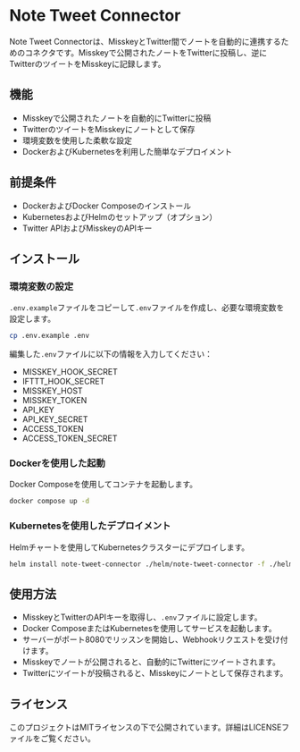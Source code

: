 # Note Tweet Connector

Note Tweet Connectorは、MisskeyとTwitter間でノートを自動的に連携するためのコネクタです。Misskeyで公開されたノートをTwitterに投稿し、逆にTwitterのツイートをMisskeyに記録します。

## 機能

- Misskeyで公開されたノートを自動的にTwitterに投稿
- TwitterのツイートをMisskeyにノートとして保存
- 環境変数を使用した柔軟な設定
- DockerおよびKubernetesを利用した簡単なデプロイメント

## 前提条件

- DockerおよびDocker Composeのインストール
- KubernetesおよびHelmのセットアップ（オプション）
- Twitter APIおよびMisskeyのAPIキー

## インストール

### 環境変数の設定

`.env.example`ファイルをコピーして`.env`ファイルを作成し、必要な環境変数を設定します。

```bash
cp .env.example .env
```

編集した`.env`ファイルに以下の情報を入力してください：

- MISSKEY_HOOK_SECRET
- IFTTT_HOOK_SECRET
- MISSKEY_HOST
- MISSKEY_TOKEN
- API_KEY
- API_KEY_SECRET
- ACCESS_TOKEN
- ACCESS_TOKEN_SECRET

### Dockerを使用した起動

Docker Composeを使用してコンテナを起動します。

```bash
docker compose up -d
```

### Kubernetesを使用したデプロイメント

Helmチャートを使用してKubernetesクラスターにデプロイします。

```bash
helm install note-tweet-connector ./helm/note-tweet-connector -f ./helm/note-tweet-connector/values.yaml
```

## 使用方法

- MisskeyとTwitterのAPIキーを取得し、`.env`ファイルに設定します。
- Docker ComposeまたはKubernetesを使用してサービスを起動します。
- サーバーがポート8080でリッスンを開始し、Webhookリクエストを受け付けます。
- Misskeyでノートが公開されると、自動的にTwitterにツイートされます。
- Twitterにツイートが投稿されると、Misskeyにノートとして保存されます。

## ライセンス

このプロジェクトはMITライセンスの下で公開されています。詳細はLICENSEファイルをご覧ください。
